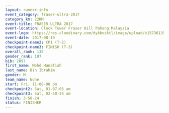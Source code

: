 ```yaml
---
layout: runner-info 
event_category: fraser-ultra-2017 
category_km: 22KM 
event-title: FRASER ULTRA 2017 
event-location: Clock Tower Fraser Hill Pahang Malaysia 
event-logo: https://res.cloudinary.com/dykbosktl/image/upload/v1573613535/Logo/logo_mfst7w.jpg 
event-date: 2017-08-19 
checkpoint-name2: CP1 (T-2) 
checkpoint-name3: FINISH (T-3) 
overall_rank: 138
gender_rank: 107
bib: 2097
first_name: Mohd Hanafiah
last_name: Bin Ibrahim
gender: M
team_name: None
start: Fri, 11-00-00 pm
checkpoint2: Sat, 01-07-05 am
checkpoint3: Sat, 02-50-24 am
finish: 3-50-24
status: FINISHER
---
```


